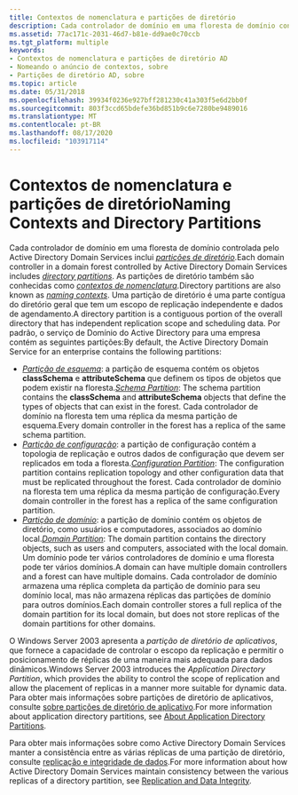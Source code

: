 ```yaml
---
title: Contextos de nomenclatura e partições de diretório
description: Cada controlador de domínio em uma floresta de domínio controlada pelo Active Directory Domain Services inclui partições de diretório.
ms.assetid: 77ac171c-2031-46d7-b81e-dd9ae0c70ccb
ms.tgt_platform: multiple
keywords:
- Contextos de nomenclatura e partições de diretório AD
- Nomeando o anúncio de contextos, sobre
- Partições de diretório AD, sobre
ms.topic: article
ms.date: 05/31/2018
ms.openlocfilehash: 39934f0236e927bff281230c41a303f5e6d2bb0f
ms.sourcegitcommit: 803f3ccd65bdefe36bd851b9c6e7280be9489016
ms.translationtype: MT
ms.contentlocale: pt-BR
ms.lasthandoff: 08/17/2020
ms.locfileid: "103917114"
---
```

# <a name="naming-contexts-and-directory-partitions"></a><span data-ttu-id="db267-106">Contextos de nomenclatura e partições de diretório</span><span class="sxs-lookup"><span data-stu-id="db267-106">Naming Contexts and Directory Partitions</span></span>

<span data-ttu-id="db267-107">Cada controlador de domínio em uma floresta de domínio controlada pelo Active Directory Domain Services inclui [*partições de diretório*](/previous-versions/windows/desktop/legacy/ms681901(v=vs.85)).</span><span class="sxs-lookup"><span data-stu-id="db267-107">Each domain controller in a domain forest controlled by Active Directory Domain Services includes [*directory partitions*](/previous-versions/windows/desktop/legacy/ms681901(v=vs.85)).</span></span> <span data-ttu-id="db267-108">As partições de diretório também são conhecidas como [*contextos de nomenclatura*](/previous-versions/windows/desktop/legacy/ms681918(v=vs.85)).</span><span class="sxs-lookup"><span data-stu-id="db267-108">Directory partitions are also known as [*naming contexts*](/previous-versions/windows/desktop/legacy/ms681918(v=vs.85)).</span></span> <span data-ttu-id="db267-109">Uma partição de diretório é uma parte contígua do diretório geral que tem um escopo de replicação independente e dados de agendamento.</span><span class="sxs-lookup"><span data-stu-id="db267-109">A directory partition is a contiguous portion of the overall directory that has independent replication scope and scheduling data.</span></span> <span data-ttu-id="db267-110">Por padrão, o serviço de Domínio do Active Directory para uma empresa contém as seguintes partições:</span><span class="sxs-lookup"><span data-stu-id="db267-110">By default, the Active Directory Domain Service for an enterprise contains the following partitions:</span></span>

-   <span data-ttu-id="db267-111">[*Partição de esquema*](/previous-versions/windows/desktop/legacy/ms681936(v=vs.85)): a partição de esquema contém os objetos **classSchema** e **attributeSchema** que definem os tipos de objetos que podem existir na floresta.</span><span class="sxs-lookup"><span data-stu-id="db267-111">[*Schema Partition*](/previous-versions/windows/desktop/legacy/ms681936(v=vs.85)): The schema partition contains the **classSchema** and **attributeSchema** objects that define the types of objects that can exist in the forest.</span></span> <span data-ttu-id="db267-112">Cada controlador de domínio na floresta tem uma réplica da mesma partição de esquema.</span><span class="sxs-lookup"><span data-stu-id="db267-112">Every domain controller in the forest has a replica of the same schema partition.</span></span>
-   <span data-ttu-id="db267-113">[*Partição de configuração*](/previous-versions/windows/desktop/legacy/ms681898(v=vs.85)): a partição de configuração contém a topologia de replicação e outros dados de configuração que devem ser replicados em toda a floresta.</span><span class="sxs-lookup"><span data-stu-id="db267-113">[*Configuration Partition*](/previous-versions/windows/desktop/legacy/ms681898(v=vs.85)): The configuration partition contains replication topology and other configuration data that must be replicated throughout the forest.</span></span> <span data-ttu-id="db267-114">Cada controlador de domínio na floresta tem uma réplica da mesma partição de configuração.</span><span class="sxs-lookup"><span data-stu-id="db267-114">Every domain controller in the forest has a replica of the same configuration partition.</span></span>
-   <span data-ttu-id="db267-115">[*Partição de domínio*](/previous-versions/windows/desktop/legacy/ms681901(v=vs.85)): a partição de domínio contém os objetos de diretório, como usuários e computadores, associados ao domínio local.</span><span class="sxs-lookup"><span data-stu-id="db267-115">[*Domain Partition*](/previous-versions/windows/desktop/legacy/ms681901(v=vs.85)): The domain partition contains the directory objects, such as users and computers, associated with the local domain.</span></span> <span data-ttu-id="db267-116">Um domínio pode ter vários controladores de domínio e uma floresta pode ter vários domínios.</span><span class="sxs-lookup"><span data-stu-id="db267-116">A domain can have multiple domain controllers and a forest can have multiple domains.</span></span> <span data-ttu-id="db267-117">Cada controlador de domínio armazena uma réplica completa da partição de domínio para seu domínio local, mas não armazena réplicas das partições de domínio para outros domínios.</span><span class="sxs-lookup"><span data-stu-id="db267-117">Each domain controller stores a full replica of the domain partition for its local domain, but does not store replicas of the domain partitions for other domains.</span></span>

<span data-ttu-id="db267-118">O Windows Server 2003 apresenta a *partição de diretório de aplicativos*, que fornece a capacidade de controlar o escopo da replicação e permitir o posicionamento de réplicas de uma maneira mais adequada para dados dinâmicos.</span><span class="sxs-lookup"><span data-stu-id="db267-118">Windows Server 2003 introduces the *Application Directory Partition*, which provides the ability to control the scope of replication and allow the placement of replicas in a manner more suitable for dynamic data.</span></span> <span data-ttu-id="db267-119">Para obter mais informações sobre partições de diretório de aplicativos, consulte [sobre partições de diretório de aplicativo](about-application-directory-partitions.md).</span><span class="sxs-lookup"><span data-stu-id="db267-119">For more information about application directory partitions, see [About Application Directory Partitions](about-application-directory-partitions.md).</span></span>

<span data-ttu-id="db267-120">Para obter mais informações sobre como Active Directory Domain Services manter a consistência entre as várias réplicas de uma partição de diretório, consulte [replicação e integridade de dados](replication-and-data-integrity.md).</span><span class="sxs-lookup"><span data-stu-id="db267-120">For more information about how Active Directory Domain Services maintain consistency between the various replicas of a directory partition, see [Replication and Data Integrity](replication-and-data-integrity.md).</span></span>

 

 